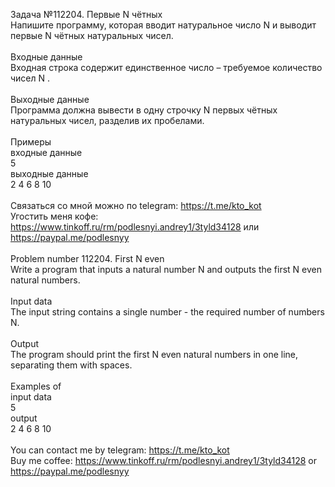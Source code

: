 Задача №112204. Первые N чётных<br />Напишите программу, которая вводит натуральное число N и выводит первые N чётных натуральных чисел.<br /><br />Входные данные<br />Входная строка содержит единственное число – требуемое количество чисел N .<br /><br />Выходные данные<br />Программа должна вывести в одну строчку N первых чётных натуральных чисел, разделив их пробелами.<br /><br />Примеры<br />входные данные<br />5<br />выходные данные<br />2 4 6 8 10 <br /><br />Связаться со мной можно по telegram: https://t.me/kto_kot<br />Угостить меня кофе: https://www.tinkoff.ru/rm/podlesnyi.andrey1/3tyld34128 или https://paypal.me/podlesnyy<br /><br />Problem number 112204. First N even<br />Write a program that inputs a natural number N and outputs the first N even natural numbers.<br /><br />Input data<br />The input string contains a single number - the required number of numbers N.<br /><br />Output<br />The program should print the first N even natural numbers in one line, separating them with spaces.<br /><br />Examples of<br />input data<br />5<br />output<br />2 4 6 8 10<br /><br /> You can contact me by telegram: https://t.me/kto_kot <br /> Buy me coffee: https://www.tinkoff.ru/rm/podlesnyi.andrey1/3tyld34128 or https://paypal.me/podlesnyy